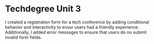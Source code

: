 # Techdegree Unit 3
 
I created a registration form for a tech conforence by adding conditional behavior and interactivity to ensur users had a friendly experience. Additionally, I added error messages to ensure that users do no submit invalid form fields.
